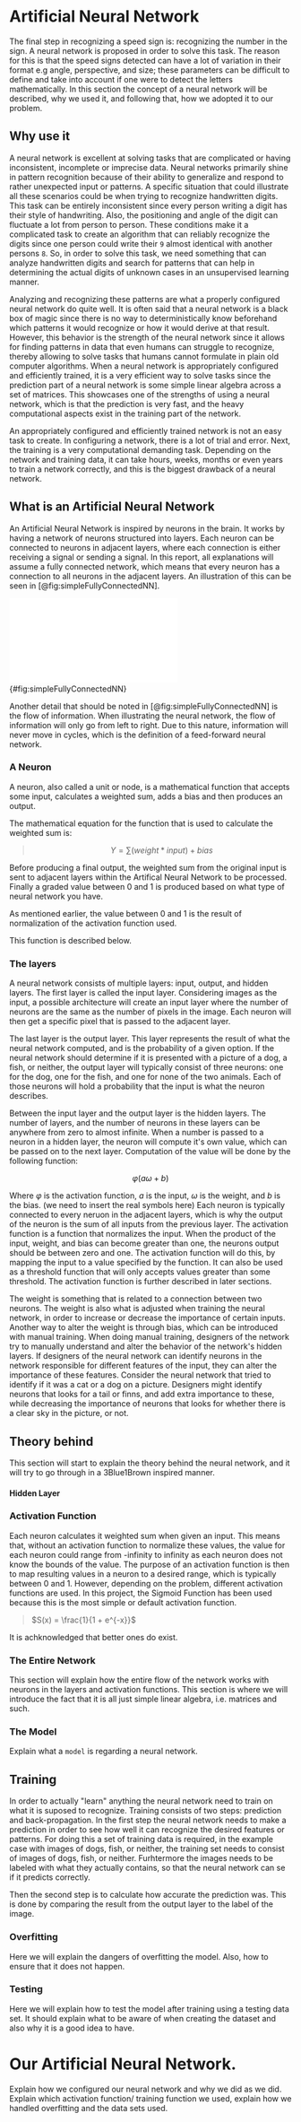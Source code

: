 # Artificial Neural Network

The final step in recognizing a speed sign is: recognizing the number in the sign. A neural network is proposed in order to 
solve this task. The reason for this is that the speed signs detected can have a lot of variation in their format
 e.g angle, perspective, and size; these parameters can be difficult to define and take into account if one were to detect
  the letters mathematically. 
In this section the concept of a neural network will be described, why we used it, and following that, how we adopted it to our problem.

## Why use it

A neural network is excellent at solving tasks that are complicated or having inconsistent, incomplete or imprecise data. Neural networks primarily shine in pattern recognition because of their ability to generalize and respond to rather unexpected input or patterns. A specific situation that could illustrate all these scenarios could be when trying to recognize handwritten digits. This task can be entirely inconsistent since every person writing a digit has their style of handwriting. Also, the positioning and angle of the digit can fluctuate a lot from person to person. These conditions make it a complicated task to create an algorithm that can reliably recognize the digits since one person could write their `9` almost identical with another persons `8`. So, in order to solve this task, we need something that can analyze handwritten digits and search for patterns that can help in determining the actual digits of unknown cases in an unsupervised learning manner. 

Analyzing and recognizing these patterns are what a properly configured neural network do quite well. 
It is often said that a neural network is a black box of magic since there is no way to deterministically know beforehand which patterns it would recognize or how it would derive at that result. 
However, this behavior is the strength of the neural network since it allows for finding patterns in data that even humans can struggle to recognize, thereby allowing to solve tasks that humans cannot formulate in plain old computer algorithms.
When a neural network is appropriately configured and efficiently trained, it is a very efficient way to solve tasks since the prediction part of a neural network is some simple linear algebra across a set of matrices. 
This showcases one of the strengths of using a neural network, which is that the prediction is very fast, and the heavy computational aspects exist in the training part of the network. 

An appropriately configured and efficiently trained network is not an easy task to create.
In configuring a network, there is a lot of trial and error.
Next, the training is a very computational demanding task.
Depending on the network and training data, it can take hours, weeks, months or even years to train a network correctly, and this is the biggest drawback of a neural network.

## What is an Artificial Neural Network  

An Artificial Neural Network is inspired by neurons in the brain.
It works by having a network of neurons structured into layers.
Each neuron can be connected to neurons in adjacent layers, where each connection is either receiving a signal or sending a signal.
In this report, all explanations will assume a fully connected network, which means that every neuron has a connection to all neurons in the adjacent layers.
An illustration of this can be seen in [@fig:simpleFullyConnectedNN].

![A example of a fully connected Neural Network](report/assets/pictures/nn/6.pdf){#fig:simpleFullyConnectedNN}

Another detail that should be noted in [@fig:simpleFullyConnectedNN] is the flow of information.
When illustrating the neural network, the flow of information will only go from left to right.
Due to this nature, information will never move in cycles, which is the definition of a feed-forward neural network.

### A Neuron

A neuron, also called a unit or node, is a mathematical function that accepts some input, calculates a weighted sum, adds a bias and then produces an output. 

The mathematical equation for the function that is used to calculate the weighted sum is:

> $$Y = \sum (weight * input) + bias$$

Before producing a final output, the weighted sum from the original input is sent to adjacent layers within the Artifical Neural Network to be processed. 
Finally a graded value between 0 and 1 is produced based on what type of neural network you have.
<!-- Not actually mentioned earlier!! --> As mentioned earlier, the value between 0 and 1 is the result of normalization of the activation function used.
This function is described below. 

<!-- Insert function here -->

### The layers

A neural network consists of multiple layers: input, output, and hidden layers.
The first layer is called the input layer.
Considering images as the input, a possible architecture will create an input layer where the number of neurons are the same as the number of pixels in the image.
Each neuron will then get a specific pixel that is passed to the adjacent layer.

The last layer is the output layer.
This layer represents the result of what the neural network computed, and is the probability of a given option.
If the neural network should determine if it is presented with a picture of a dog, a fish, or neither, the output layer will typically consist of three neurons: one for the dog, one for the fish, and one for none of the two animals.
Each of those neurons will hold a probability that the input is what the neuron describes.

Between the input layer and the output layer is the hidden layers.
The number of layers, and the number of neurons in these layers can be anywhere from zero to almost infinite.
When a number is passed to a neuron in a hidden layer, the neuron will compute it's own value, which can be passed on to the next layer.
Computation of the value will be done by the following function:

$$ \varphi ( a \omega + b) $$

Where $\varphi$ is the activation function, $a$ is the input, $\omega$ is the weight, and $b$ is the bias. (we need to insert the real symbols here)
Each neuron is typically connected to every neruon in the adjacent layers, which is why the output of the neuron is the sum of all inputs from the previous layer.
The activation function is a function that normalizes the input.
When the product of the input, weight, and bias can become greater than one, the neurons output should be between zero and one.
The activation function will do this, by mapping the input to a value specified by the function.
It can also be used as a threshold function that will only accepts values greater than some threshold.
The activation function is further described in later sections.

The weight is something that is related to a connection between two neurons.
The weight is also what is adjusted when training the neural network, in order to increase or decrease the importance of certain inputs.
Another way to alter the weight is through bias, which can be introduced with manual training.
When doing manual training, designers of the network try to manually understand and alter the behavior of the network's hidden layers.
If designers of the neural network can identify neurons in the network responsible for different features of the input, they can alter the importance of these features.
Consider the neural network that tried to identify if it was a cat or a dog on a picture.
Designers might identify neurons that looks for a tail or finns, and add extra importance to these, while decreasing the importance of neurons that looks for whether there is a clear sky in the picture, or not.

## Theory behind
This section will start to explain the theory behind the neural network, and it will try to go through in a 3Blue1Brown inspired manner.

#### Hidden Layer

### Activation Function
<!-- Here it will explain what an activation function is and how it relates to data streaming through the network. We will here introduce the sigmoid function. -->

Each neuron calculates it weighted sum when given an input.
This means that, without an activation function to normalize these values, the value for each neuron could range from -infinity to infinity as each neuron does not know the bounds of the value. 
The purpose of an activation function is then to map resulting values in a neuron to a desired range, which is typically between 0 and 1. 
However, depending on the problem, different activation functions are used. 
In this project, the Sigmoid Function has been used because this is the most simple or default activation function. 

> $S(x) = \frac{1}{1 + e^{-x}}$

It is achknowledged that better ones do exist. 

### The Entire Network

This section will explain how the entire flow of the network works with neurons in the layers and activation functions. This section is where we will introduce the fact that it is all just simple linear algebra, i.e. matrices and such.

### The Model

Explain what a `model` is regarding a neural network.

## Training <!-- WIP -->

<!-- This section will explain what it means to train a neural network and explain the Backpropagation function and use it to create an example. This section should also introduce the notion of training data and what to be aware of when creating a training data set. -->
In order to actually "learn" anything the neural network need to train on what it is suposed to recognize. Training consists of two steps: prediction and back-propagation. 
In the first step the neural network needs to make a prediction in order to see how well it can recognize the desired features or patterns. For doing this a set of training data is required, in the example case with images of dogs, fish, or neither,  the training set needs to consist of images of dogs, fish, or neither. Furhtermore the images needs to be labeled with what they actually contains, so that the neural network can se if it predicts correctly.
<!-- Maybe go more in detail on what a good training set is, and what can be done to improve it -  or maybe leave this to the discussion -->
Then the second step is to calculate how accurate the prediction was. This is done by comparing the result from the output layer to the label of the image. 
<!-- image her like 3blue1brown - of prediction vector vs label vector -->
<!-- Then insert picture of squer error! -->

### Overfitting

Here we will explain the dangers of overfitting the model. Also, how to ensure that it does not happen.

### Testing

Here we will explain how to test the model after training using a testing data set. It should explain what to be aware of when creating the dataset and also why it is a good idea to have.

# Our Artificial Neural Network.

Explain how we configured our neural network and why we did as we did. Explain which activation function/ training function we used, explain how we handled overfitting and the data sets used. 